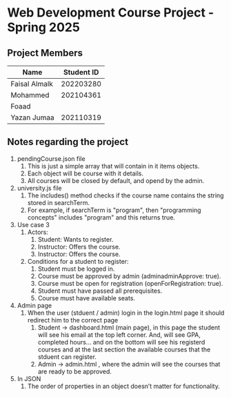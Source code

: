 # Web Development Course Project - Spring 2025

## Project Members

|Name|Student ID  |
|--|--|
| Faisal Almalk | 202203280 |
| Mohammed      | 202104361 |
| Foaad         |  |
| Yazan Jumaa       | 202110319 |


## Notes regarding the project

1. pendingCourse.json file
   1. This is just a simple array that will contain in it items objects.
   2. Each object will be course with it details.
   3. All courses will be closed by default, and opend by the admin.
2. university.js file
   1. The includes() method checks if the course name contains the string stored in searchTerm.
   2. For example, if searchTerm is "program", then "programming concepts" includes "program" and this returns true.
3. Use case 3
   1. Actors:
      1. Student: Wants to register.
      2. Instructor: Offers the course.
      3. Instructor: Offers the course.
   2. Conditions for a student to register:
      1. Student must be logged in.
      2. Course must be approved by admin (adminadminApprove: true).
      3. Course must be open for registration (openForRegistration: true).
      4. Student must have passed all prerequisites.
      5. Course must have available seats.
4. Admin page
   1. When the user (stduent / admin) login in the login.html page it should redirect him to the correct page
      1. Student -> dashboard.html (main page), in this page the student will see his email at the top left corner. And, will see GPA, completed hours... and on the bottom will see his registerd courses and at the last section the available courses that the stduent can register.
      2. Admin -> admin.html , where the admin will see the courses that are ready to be approved.
5. In JSON 
   1. The order of properties in an object doesn’t matter for functionality.